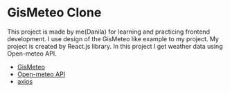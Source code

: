 # GisMeteo Clone

This project is made by me(Danila) for learning and practicing frontend development.
I use design of the GisMeteo like example to my project. 
My project is created by React.js library.
In this project I get weather data using Open-meteo API.

- [GisMeteo](https://github.com/vitejs/vite-plugin-react-swc)
- [Open-meteo API](https://open-meteo.com/en/docs)
- [axios](https://axios-http.com/ru/docs/intro)
